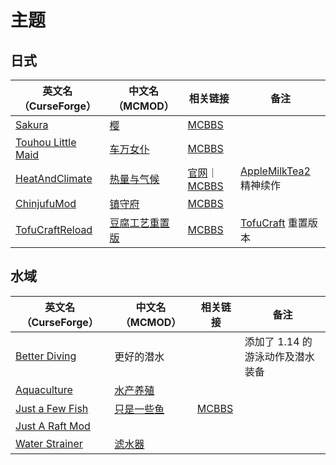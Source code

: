 # 主题

## 日式

| 英文名（CurseForge）                                                                  | 中文名（MCMOD）                                        | 相关链接                                                                                                      | 备注                                                                                 |
| ------------------------------------------------------------------------------------- | ------------------------------------------------------ | ------------------------------------------------------------------------------------------------------------- | ------------------------------------------------------------------------------------ |
| [Sakura](https://www.curseforge.com/minecraft/mc-mods/sakura)                         | [樱](https://www.mcmod.cn/class/1841.html)             | [MCBBS](https://www.mcbbs.net/thread-895337-1-1.html)                                                         |                                                                                      |
| [Touhou Little Maid](https://www.curseforge.com/minecraft/mc-mods/touhou-little-maid) | [车万女仆](https://www.mcmod.cn/class/1796.html)       | [MCBBS](https://www.mcbbs.net/thread-882845-1-1.html)                                                         |                                                                                      |
| [HeatAndClimate](https://www.curseforge.com/minecraft/mc-mods/heat-and-climate)       | [热量与气候](https://www.mcmod.cn/class/1020.html)     | [官网](https://defeatedcrow.jp/modwiki/HeatAndClimate)｜[MCBBS](https://www.mcbbs.net/thread-801871-1-1.html) | [AppleMilkTea2](https://www.curseforge.com/minecraft/mc-mods/applemilktea2) 精神续作 |
| [ChinjufuMod](https://www.curseforge.com/minecraft/mc-mods/chinjufumod)               | [镇守府](https://www.mcmod.cn/class/1026.html)         | [MCBBS](https://www.mcbbs.net/thread-776626-1-1.html)                                                         |                                                                                      |
| [TofuCraftReload](https://www.curseforge.com/minecraft/mc-mods/tofucraftreload)       | [豆腐工艺重置版](https://www.mcmod.cn/class/1633.html) | [MCBBS](https://www.mcbbs.net/thread-946310-1-1.html)                                                         | [TofuCraft](https://www.mcmod.cn/class/386.html) 重置版本                            |

## 水域

| 英文名（CurseForge）                                                            | 中文名（MCMOD）                                    | 相关链接                                              | 备注                             |
| ------------------------------------------------------------------------------- | -------------------------------------------------- | ----------------------------------------------------- | -------------------------------- |
| [Better Diving](https://www.curseforge.com/minecraft/mc-mods/better-diving)     | 更好的潜水                                         |                                                       | 添加了 1.14 的游泳动作及潜水装备 |
| [Aquaculture](https://www.curseforge.com/minecraft/mc-mods/aquaculture)         | [水产养殖](https://www.mcmod.cn/class/281.html)    |                                                       |                                  |
| [Just a Few Fish](https://www.curseforge.com/minecraft/mc-mods/just-a-few-fish) | [只是一些鱼](https://www.mcmod.cn/class/1130.html) | [MCBBS](https://www.mcbbs.net/thread-529165-1-1.html) |                                  |
| [Just A Raft Mod](https://www.curseforge.com/minecraft/mc-mods/just-a-raft-mod) |                                                    |                                                       |                                  |
| [Water Strainer](https://www.curseforge.com/minecraft/mc-mods/water-strainer)   | [滤水器](https://www.mcmod.cn/class/1512.html)     |                                                       |                                  |
